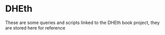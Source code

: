 # DHEth
These are some queries and scripts linked to the DHEth book project, they are stored here for reference
